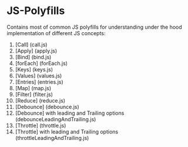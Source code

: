 # JS-Polyfills
Contains most of common JS polyfills for understanding under the hood implementation of different JS concepts:

1. [Call] (call.js)
2. [Apply] (apply.js)
3. [Bind] (bind.js)
4. [forEach] (forEach.js)
5. [Keys] (keys.js)
6. [Values] (values.js)
7. [Entries] (entries.js)
8. [Map] (map.js)
9. [Filter] (filter.js)
10. [Reduce] (reduce.js)
11. [Debounce] (debounce.js)
12. [Debounce] with leading and Trailing options (debounceLeadingAndTrailing.js)
13. [Throttle] (throttle.js)
14. [Throttle] with leading and Trailing options (throttleLeadingAndTrailing.js)

